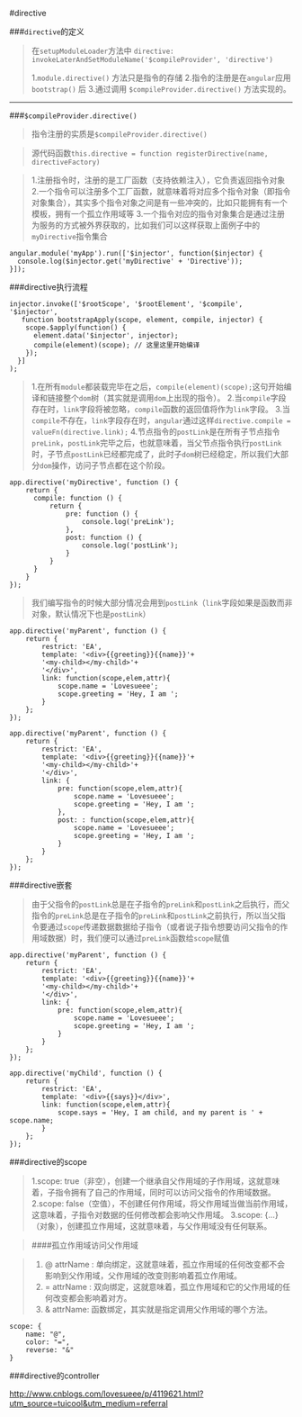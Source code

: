 #directive

###`directive`的定义
> 在`setupModuleLoader`方法中
>`directive: invokeLaterAndSetModuleName('$compileProvider', 'directive')`
>
> 1.`module.directive()` 方法只是指令的存储
> 2.指令的注册是在`angular`应用 `bootstrap()` 后
> 3.通过调用 `$compileProvider.directive()` 方法实现的。

***

###`$compileProvider.directive()`
>指令注册的实质是`$compileProvider.directive()`

>源代码函数`this.directive = function registerDirective(name, directiveFactory)`

> 1.注册指令时，注册的是工厂函数（支持依赖注入），它负责返回指令对象
> 2.一个指令可以注册多个工厂函数，就意味着将对应多个指令对象（即指令对象集合），其实多个指令对象之间是有一些冲突的，比如只能拥有有一个模板，拥有一个孤立作用域等
> 3.一个指令对应的指令对象集合是通过注册为服务的方式被外界获取的，比如我们可以这样获取上面例子中的`myDirective`指令集合

	angular.module('myApp').run(['$injector', function($injector) {
	  console.log($injector.get('myDirective' + 'Directive'));
	}]);

###directive执行流程

	injector.invoke(['$rootScope', '$rootElement', '$compile', '$injector',
	   function bootstrapApply(scope, element, compile, injector) {
	    scope.$apply(function() {
	      element.data('$injector', injector);
	      compile(element)(scope); // 这里这里开始编译
	    });
	  }]
	);

> 1.在所有`module`都装载完毕在之后，`compile(element)(scope);`这句开始编译和链接整个`dom`树（其实就是调用`dom`上出现的指令）。
> 2.当`compile`字段存在时，`link`字段将被忽略，`compile`函数的返回值将作为`link`字段。
> 3.当`compile`不存在，`link`字段存在时，`angular`通过这样`directive.compile = valueFn(directive.link);`
> 4.节点指令的`postLink`是在所有子节点指令`preLink`，`postLink`完毕之后，也就意味着，当父节点指令执行`postLink`时，子节点`postLink`已经都完成了，此时子`dom`树已经稳定，所以我们大部分`dom`操作，访问子节点都在这个阶段。

	app.directive('myDirective', function () {
		return {
		  compile: function () {
		      return {
		          pre: function () {
		              console.log('preLink');
		          },
		          post: function () {
		              console.log('postLink');
		          }
		      }
		  }
		}
	});

> 我们编写指令的时候大部分情况会用到`postLink`（`link`字段如果是函数而非对象，默认情况下也是`postLink`）

	app.directive('myParent', function () {
	    return {
	        restrict: 'EA',
	        template: '<div>{{greeting}}{{name}}'+
	        '<my-child></my-child>'+
	        '</div>',
	        link: function(scope,elem,attr){
	            scope.name = 'Lovesueee';
	            scope.greeting = 'Hey, I am ';
	        }
	    };
	});

	app.directive('myParent', function () {
	    return {
	        restrict: 'EA',
	        template: '<div>{{greeting}}{{name}}'+
	        '<my-child></my-child>'+
	        '</div>',
	        link: {
	            pre: function(scope,elem,attr){
	                scope.name = 'Lovesueee';
	                scope.greeting = 'Hey, I am ';
	            },
	            post: : function(scope,elem,attr){
	                scope.name = 'Lovesueee';
	                scope.greeting = 'Hey, I am ';
	            }
	        }
	    };
	});

	

###directive嵌套
>由于父指令的`postLink`总是在子指令的`preLink`和`postLink`之后执行，而父指令的`preLink`总是在子指令的`preLink`和`postLink`之前执行，所以当父指令要通过`scope`传递数据数据给子指令（或者说子指令想要访问父指令的作用域数据）时，我们便可以通过`preLink`函数给`scope`赋值

	app.directive('myParent', function () {
	    return {
	        restrict: 'EA',
	        template: '<div>{{greeting}}{{name}}'+
	        '<my-child></my-child>'+
	        '</div>',
	        link: {
	            pre: function(scope,elem,attr){
	                scope.name = 'Lovesueee';
	                scope.greeting = 'Hey, I am ';
	            }
	        }
	    };
	});

	app.directive('myChild', function () {
	    return {
	        restrict: 'EA',
	        template: '<div>{{says}}</div>',
	        link: function(scope,elem,attr){
	            scope.says = 'Hey, I am child, and my parent is ' + scope.name;
	        }
	    };
	});

###directive的scope
> 1.scope: true（非空），创建一个继承自父作用域的子作用域，这就意味着，子指令拥有了自己的作用域，同时可以访问父指令的作用域数据。
> 2.scope: false（空值），不创建任何作用域，将父作用域当做当前作用域，这意味着，子指令对数据的任何修改都会影响父作用域。
> 3.scope: {...}（对象），创建孤立作用域，这就意味着，与父作用域没有任何联系。

>####孤立作用域访问父作用域

> 1. @ attrName : 单向绑定，这就意味着，孤立作用域的任何改变都不会影响到父作用域，父作用域的改变则影响着孤立作用域。
> 2. = attrName : 双向绑定，这就意味着，孤立作用域和它的父作用域的任何改变都会影响着对方。
> 3. & attrName: 函数绑定，其实就是指定调用父作用域的哪个方法。
	
	scope: {
	    name: "@",   
	    color: "=",  
	    reverse: "&" 
	}

###directive的controller

http://www.cnblogs.com/lovesueee/p/4119621.html?utm_source=tuicool&utm_medium=referral

